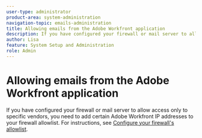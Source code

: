 ```yaml
---
user-type: administrator
product-area: system-administration
navigation-topic: emails-administration
title: Allowing emails from the Adobe Workfront application
description: If you have configured your firewall or mail server to allow access only to specific vendors, you need to add certain Adobe Workfront IP addresses to your firewall allowlist. For instructions, see Configure your firewall's allowlist.
author: Lisa
feature: System Setup and Administration
role: Admin
---
```


# Allowing emails from the Adobe Workfront application

If you have configured your firewall or mail server to allow access only to specific vendors, you need to add certain Adobe Workfront IP addresses to your firewall allowlist. For instructions, see [Configure your firewall's allowlist](../../../administration-and-setup/get-started-wf-administration/configure-your-firewall.md).
